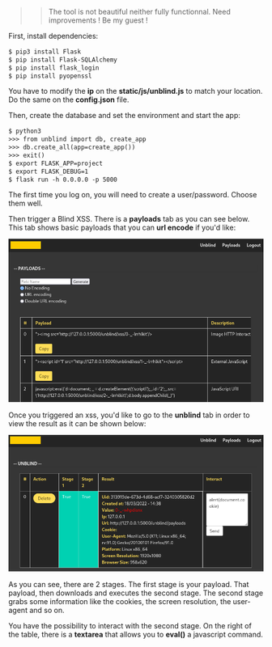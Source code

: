 
>> The tool is not beautiful neither fully functionnal. Need improvements ! Be my guest !

First, install dependencies:
```
$ pip3 install Flask
$ pip install Flask-SQLAlchemy
$ pip install flask_login
$ pip install pyopenssl
```

You have to modify the __ip__ on the __static/js/unblind.js__ to match your location. Do the same on the __config.json__ file.

Then, create the database and set the environment and start the app:
```
$ python3
>>> from unblind import db, create_app
>>> db.create_all(app=create_app())
>>> exit()
$ export FLASK_APP=project
$ export FLASK_DEBUG=1
$ flask run -h 0.0.0.0 -p 5000
```

The first time you log on, you will need to create a user/password. Choose them well.

Then trigger a Blind XSS. There is a __payloads__ tab as you can see below. This tab shows basic payloads that you can __url encode__ if you'd like:

![payloads list](/images/payloads.png "Payloads list")

Once you triggered an xss, you'd like to go to the __unblind__ tab in order to view the result as it can be shown below:

![xss](/images/xss.png "XSS")

As you can see, there are 2 stages. The first stage is your payload. That payload, then downloads and executes the second stage.
The second stage grabs some information like the cookies, the screen resolution, the user-agent and so on.

You have the possibility to interact with the second stage. On the right of the table, there is a __textarea__ that allows you to __eval()__ a javascript command.